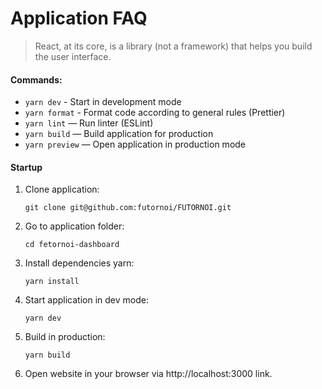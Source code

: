 # Application FAQ

> React, at its core, is a library (not a framework) that helps you build the user interface.

#### Commands:

- `yarn dev` - Start in development mode
- `yarn format` - Format code according to general rules (Prettier)
- `yarn lint` — Run linter (ESLint)
- `yarn build` — Build application for production
- `yarn preview` — Open application in production mode


#### Startup
1. Clone application:
   ```shell
   git clone git@github.com:futornoi/FUTORNOI.git
   ```
2. Go to application folder:
   ```shell
   cd fetornoi-dashboard
   ```
3. Install dependencies yarn:
   ```shell
   yarn install
   ```
4. Start application in dev mode:
   ```shell
   yarn dev
   ```
5. Build in production:
   ```shell
   yarn build
   ```
6. Open website in your browser via http://localhost:3000 link.
